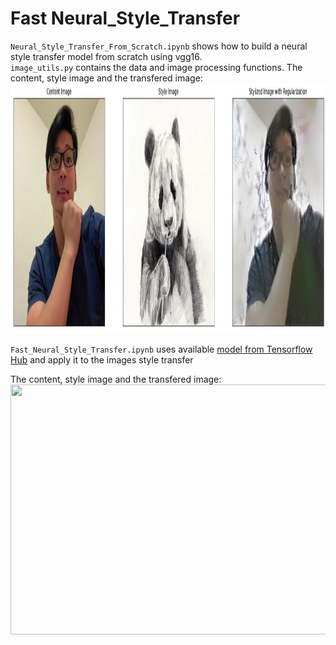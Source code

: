 # Fast Neural_Style_Transfer

`Neural_Style_Transfer_From_Scratch.ipynb` shows how to build a neural style transfer model from scratch using vgg16.<br>
`image_utils.py` contains the data and image processing functions.
The content, style image and the transfered image:<br>
<img src="./sample.jpg" width="1200" height="400">

`Fast_Neural_Style_Transfer.ipynb` uses available [model from Tensorflow Hub](https://tfhub.dev/google/magenta/arbitrary-image-stylization-v1-256/2) and apply it to the images style transfer

The content, style image and the transfered image:<br>
<img src="./transfered.jpg" width="1200" height="400">


